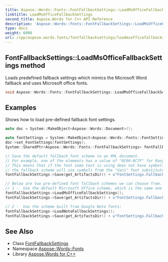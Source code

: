 ```yaml
---
title: Aspose::Words::Fonts::FontFallbackSettings::LoadMsOfficeFallbackSettings method
linktitle: LoadMsOfficeFallbackSettings
second_title: Aspose.Words for C++ API Reference
description: 'Aspose::Words::Fonts::FontFallbackSettings::LoadMsOfficeFallbackSettings method. Loads predefined fallback settings which mimics the Microsoft Word fallback and uses Microsoft office fonts in C++.'
type: docs
weight: 6000
url: /cpp/aspose.words.fonts/fontfallbacksettings/loadmsofficefallbacksettings/
---
```

## FontFallbackSettings::LoadMsOfficeFallbackSettings method


Loads predefined fallback settings which mimics the Microsoft Word fallback and uses Microsoft office fonts.

```cpp
void Aspose::Words::Fonts::FontFallbackSettings::LoadMsOfficeFallbackSettings()
```


## Examples



Shows how to load pre-defined fallback font settings. 
```cpp
auto doc = System::MakeObject<Aspose::Words::Document>();

auto fontSettings = System::MakeObject<Aspose::Words::Fonts::FontSettings>();
doc->set_FontSettings(fontSettings);
System::SharedPtr<Aspose::Words::Fonts::FontFallbackSettings> fontFallbackSettings = fontSettings->get_FallbackSettings();

// Save the default fallback font scheme to an XML document.
// For example, one of the elements has a value of "0C00-0C7F" for Range and a corresponding "Vani" value for FallbackFonts.
// This means that if the font some text is using does not have symbols for the 0x0C00-0x0C7F Unicode block,
// the fallback scheme will use symbols from the "Vani" font substitute.
fontFallbackSettings->Save(get_ArtifactsDir() + u"FontSettings.FallbackSettings.Default.xml");

// Below are two pre-defined font fallback schemes we can choose from.
// 1 -  Use the default Microsoft Office scheme, which is the same one as the default:
fontFallbackSettings->LoadMsOfficeFallbackSettings();
fontFallbackSettings->Save(get_ArtifactsDir() + u"FontSettings.FallbackSettings.LoadMsOfficeFallbackSettings.xml");

// 2 -  Use the scheme built from Google Noto fonts:
fontFallbackSettings->LoadNotoFallbackSettings();
fontFallbackSettings->Save(get_ArtifactsDir() + u"FontSettings.FallbackSettings.LoadNotoFallbackSettings.xml");
```

## See Also

* Class [FontFallbackSettings](../)
* Namespace [Aspose::Words::Fonts](../../)
* Library [Aspose.Words for C++](../../../)
